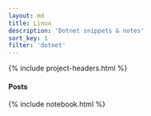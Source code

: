 ```yaml
---
layout: md
title: Linux
description: 'Dotnet snippets & notes'
sort_key: 1
filter: 'dotnet'
---
```


{% include project-headers.html %}

#### Posts

{% include notebook.html %}
